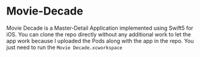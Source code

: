 # Movie-Decade

Movie Decade is a Master-Detail Application implemented using Swift5 for iOS.
You can clone the repo directly without any additional work to let the app work
because I uploaded the Pods along with the app in the repo.
You just need to run the
``Movie Decade.xcworkspace``
